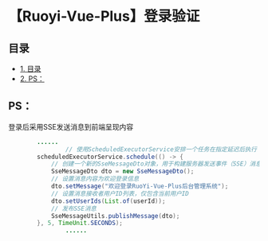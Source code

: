 # 【Ruoyi-Vue-Plus】登录验证

## 目录
- [1. 目录](#目录)
- [2. PS：](#ps)



## PS：

登录后采用SSE发送消息到前端呈现内容

```java
        ......
				// 使用ScheduledExecutorService安排一个任务在指定延迟后执行
        scheduledExecutorService.schedule(() -> {
            // 创建一个新的SseMessageDto对象，用于构建服务器发送事件（SSE）消息
            SseMessageDto dto = new SseMessageDto();
            // 设置消息内容为欢迎登录信息
            dto.setMessage("欢迎登录RuoYi-Vue-Plus后台管理系统");
            // 设置消息接收者用户ID列表，仅包含当前用户ID
            dto.setUserIds(List.of(userId));
            // 发布SSE消息
            SseMessageUtils.publishMessage(dto);
        }, 5, TimeUnit.SECONDS);
				......
```

